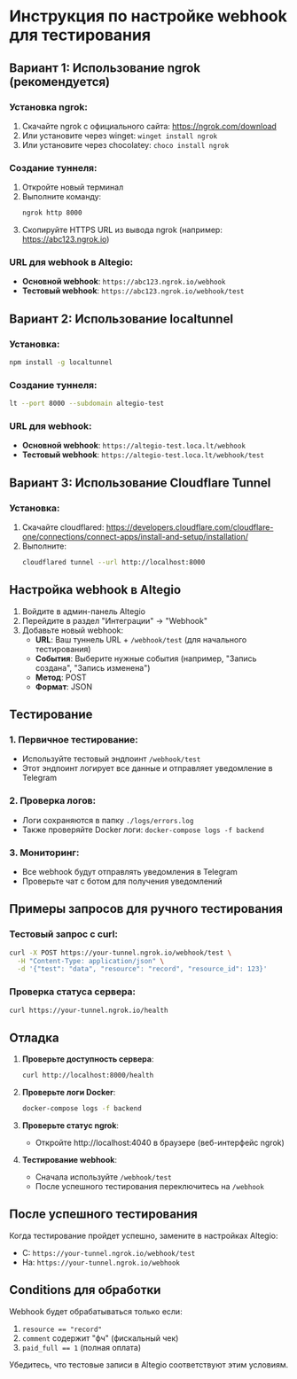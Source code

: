 # Инструкция по настройке webhook для тестирования

## Вариант 1: Использование ngrok (рекомендуется)

### Установка ngrok:

1. Скачайте ngrok с официального сайта: https://ngrok.com/download
2. Или установите через winget: `winget install ngrok`
3. Или установите через chocolatey: `choco install ngrok`

### Создание туннеля:

1. Откройте новый терминал
2. Выполните команду:
   ```bash
   ngrok http 8000
   ```
3. Скопируйте HTTPS URL из вывода ngrok (например: https://abc123.ngrok.io)

### URL для webhook в Altegio:

- **Основной webhook**: `https://abc123.ngrok.io/webhook`
- **Тестовый webhook**: `https://abc123.ngrok.io/webhook/test`

## Вариант 2: Использование localtunnel

### Установка:

```bash
npm install -g localtunnel
```

### Создание туннеля:

```bash
lt --port 8000 --subdomain altegio-test
```

### URL для webhook:

- **Основной webhook**: `https://altegio-test.loca.lt/webhook`
- **Тестовый webhook**: `https://altegio-test.loca.lt/webhook/test`

## Вариант 3: Использование Cloudflare Tunnel

### Установка:

1. Скачайте cloudflared: https://developers.cloudflare.com/cloudflare-one/connections/connect-apps/install-and-setup/installation/
2. Выполните:
   ```bash
   cloudflared tunnel --url http://localhost:8000
   ```

## Настройка webhook в Altegio

1. Войдите в админ-панель Altegio
2. Перейдите в раздел "Интеграции" -> "Webhook"
3. Добавьте новый webhook:
   - **URL**: Ваш туннель URL + `/webhook/test` (для начального тестирования)
   - **События**: Выберите нужные события (например, "Запись создана", "Запись изменена")
   - **Метод**: POST
   - **Формат**: JSON

## Тестирование

### 1. Первичное тестирование:

- Используйте тестовый эндпоинт `/webhook/test`
- Этот эндпоинт логирует все данные и отправляет уведомление в Telegram

### 2. Проверка логов:

- Логи сохраняются в папку `./logs/errors.log`
- Также проверяйте Docker логи: `docker-compose logs -f backend`

### 3. Мониторинг:

- Все webhook будут отправлять уведомления в Telegram
- Проверьте чат с ботом для получения уведомлений

## Примеры запросов для ручного тестирования

### Тестовый запрос с curl:

```bash
curl -X POST https://your-tunnel.ngrok.io/webhook/test \
  -H "Content-Type: application/json" \
  -d '{"test": "data", "resource": "record", "resource_id": 123}'
```

### Проверка статуса сервера:

```bash
curl https://your-tunnel.ngrok.io/health
```

## Отладка

1. **Проверьте доступность сервера**:

   ```bash
   curl http://localhost:8000/health
   ```

2. **Проверьте логи Docker**:

   ```bash
   docker-compose logs -f backend
   ```

3. **Проверьте статус ngrok**:

   - Откройте http://localhost:4040 в браузере (веб-интерфейс ngrok)

4. **Тестирование webhook**:
   - Сначала используйте `/webhook/test`
   - После успешного тестирования переключитесь на `/webhook`

## После успешного тестирования

Когда тестирование пройдет успешно, замените в настройках Altegio:

- С: `https://your-tunnel.ngrok.io/webhook/test`
- На: `https://your-tunnel.ngrok.io/webhook`

## Conditions для обработки

Webhook будет обрабатываться только если:

1. `resource == "record"`
2. `comment` содержит "фч" (фискальный чек)
3. `paid_full == 1` (полная оплата)

Убедитесь, что тестовые записи в Altegio соответствуют этим условиям.

